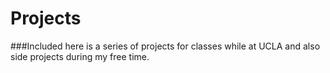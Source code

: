# Projects

###Included here is a series of projects for classes while at UCLA and also side projects during my free time.
